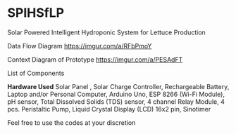 # SPIHSfLP
Solar Powered Intelligent Hydroponic System for Lettuce Production

Data Flow Diagram
 https://imgur.com/a/RFbPmoY
 
Context Diagram of Prototype
 https://imgur.com/a/PESAdFT

List of Components

**Hardware Used**
Solar Panel	, Solar Charge Controller, Rechargeable Battery, Laptop and/or Personal Computer, Arduino Uno, ESP 8266 (Wi-Fi Module), pH sensor, Total Dissolved Solids (TDS) sensor, 4 channel Relay Module, 4 pcs. Peristaltic Pump, Liquid Crystal Display (LCD) 16x2 pin, Sinotimer	

Feel free to use the codes at your discretion 
